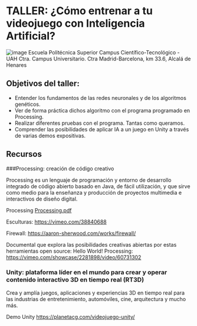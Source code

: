 # TALLER: ¿Cómo entrenar a tu videojuego con Inteligencia Artificial?
![image](https://github.com/profeMelola/IA/assets/91023374/e09b641d-0a73-4029-a27a-c884147017bf)
Escuela Politécnica Superior Campus Científico-Tecnológico - UAH
Ctra. Campus Universitario. Ctra Madrid-Barcelona, km 33.6, Alcalá de Henares

## Objetivos del taller:

- Entender los fundamentos de las redes neuronales y de los algoritmos genéticos.
- Ver de forma práctica dichos algoritmo con el programa programado en Processing.
- Realizar diferentes pruebas con el programa. Tantas como queramos.
- Comprender las posibilidades de aplicar IA a un juego en Unity a través de varias demos expositivas.

## Recursos

###Processing: creación de código creativo 

Processing es un lenguaje de programación y entorno de desarrollo integrado de código abierto basado en Java, de fácil utilización, y que sirve como medio para la enseñanza y producción de proyectos multimedia e interactivos de diseño digital.

Processing [Processing.pdf](https://github.com/profeMelola/IA/files/13439085/Processing.pdf)

Esculturas: https://vimeo.com/38840688

Firewall: https://aaron-sherwood.com/works/firewall/

Documental que explora las posibilidades creativas abiertas por estas herramientas open source:
Hello World! Processing: https://vimeo.com/showcase/2281898/video/60731302

### Unity: plataforma líder en el mundo para crear y operar contenido interactivo 3D en tiempo real (RT3D)

Crea y amplía juegos, aplicaciones y experiencias 3D en tiempo real para las industrias de entretenimiento, automóviles, cine, arquitectura y mucho más.

Demo Unity https://planetacg.com/videojuego-unity/



